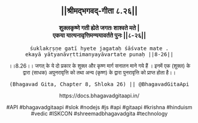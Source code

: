 <center><h2>||श्रीमद्‍भगवद्‍-गीता ८.२६||</h2>
<h3>शुक्लकृष्णे गती ह्येते जगतः शाश्वते मते |<br/>एकया यात्यनावृत्तिमन्ययावर्तते पुनः ||८-२६||</h3>
<pre>śuklakṛṣṇe gatī hyete jagataḥ śāśvate mate .<br/>ekayā yātyanāvṛttimanyayāvartate punaḥ ||8-26||</pre>
<p>।।8.26।। जगत् के ये दो प्रकार के शुक्ल और कृष्ण मार्ग सनातन माने गये हैं । इनमें एक (शुक्ल) के द्वारा (साधक) अपुनरावृत्ति को तथा अन्य (कृष्ण) के द्वारा पुनरावृत्ति को प्राप्त होता है।।</p>
<pre>(Bhagavad Gita, Chapter 8, Shloka 26) || @BhagavadGitaApi</pre><p>https://docs.bhagavadgitaapi.in/</p><p>#API #bhagavadgitaapi #slok #nodejs #js #api #gitaapi #krishna #hinduism #vedic #ISKCON #shreemadbhagavadgita #technology</p></center>